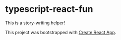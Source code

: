 # typescript-react-fun

This is a story-writing helper!

This project was bootstrapped with [Create React App](https://github.com/facebookincubator/create-react-app).


